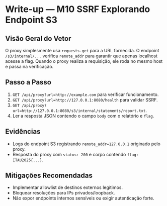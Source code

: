 # Write-up — M10 SSRF Explorando Endpoint S3

## Visão Geral do Vetor
O proxy simplesmente usa `requests.get` para a URL fornecida. O endpoint `/s3/internal/...` verifica `remote_addr` para garantir que apenas localhost acesse a flag. Quando o proxy realiza a requisição, ele roda no mesmo host e passa na verificação.

## Passo a Passo
1. `GET /api/proxy?url=http://example.com` para verificar funcionamento.
2. `GET /api/proxy?url=http://127.0.0.1:8080/health` para validar SSRF.
3. `GET /api/proxy?url=http://127.0.0.1:8080/s3/internal/statements/report.txt`.
4. Ler a resposta JSON contendo o campo `body` com o relatório e `flag`.

## Evidências
- Logs do endpoint S3 registrando `remote_addr=127.0.0.1` originado pelo proxy.
- Resposta do proxy com `status: 200` e corpo contendo `flag: ITAU2025{...}`.

## Mitigações Recomendadas
- Implementar allowlist de destinos externos legítimos.
- Bloquear resoluções para IPs privados/loopback.
- Não expor endpoints internos sensíveis ou exigir autenticação forte.
